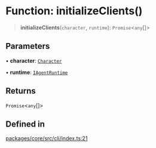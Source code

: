 # Function: initializeClients()

> **initializeClients**(`character`, `runtime`): `Promise`\<`any`[]\>

## Parameters

• **character**: [`Character`](../type-aliases/Character.md)

• **runtime**: [`IAgentRuntime`](../interfaces/IAgentRuntime.md)

## Returns

`Promise`\<`any`[]\>

## Defined in

[packages/core/src/cli/index.ts:21](https://github.com/ai16z/eliza/blob/main/packages/core/src/cli/index.ts#L21)
